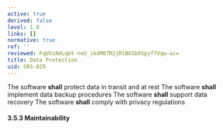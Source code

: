```yaml
---
active: true
derived: false
level: 1.0
links: []
normative: true
ref: ''
reviewed: FqUVzAHLqUt-neU_ik4M07R2jRlBG5b0Spyf7Vqw-ac=
title: Data Protection
uid: SRS-029
---
```


The software **shall** protect data in transit and at rest
The software **shall** implement data backup procedures
The software **shall** support data recovery
The software **shall** comply with privacy regulations

#### 3.5.3 Maintainability